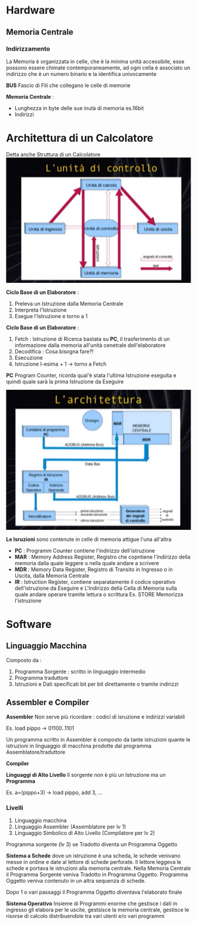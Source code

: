 # Hardware
## Memoria Centrale
### Indirizzamento
La Memoria è organizzata in celle, che è la minima unità accessibile, esse possono essere chimate contemporaneamente, ad ogni cella è associato un indirizzo che è un numero binario e la identifica univocamente

**BUS** Fascio di Fili che collegano le celle di memorie

**Memoria Centrale** :
 - Lunghezza in byte delle sue inutà di memoria es.16bit
 - Indirizzi
# Architettura di un Calcolatore
Detta anche Struttura di un Calcolatore
![alt text](img/ArchCalcolatore.JPG)

**Ciclo Base di un Elaboratore** :
 1. Preleva un Istruzione dalla Memoria Centrale
 2. Interpreta l'Istruzione
 3. Esegue l'Istruzione e torno a 1

**Ciclo Base di un Elaboratore** :
 1. Fetch : Istruzione di Ricerca bastata su **PC**, il trasferimento di un informazione dalla memoria all'unità cenetrale dell'elaboratore
 2. Decodifica : Cosa bisogna fare?!
 3. Esecuzione
 4. Istruzione I-esima + 1 -> torno a Fetch

**PC** Program Counter, ricorda qual'è stata l'ultima Istruzione eseguita e quindi quale sarà la prima Istruzione da Eseguire

![alt text](img/ArchBase.JPG)

**Le Isruzioni** sono contenute in celle di memoria attigue l'una all'altra

 - **PC** : Programm Counter contiene l'indirizzo dell'istruzione
 - **MAR** : Memory Address Register, Registro che copntiene l'indirizzo della memoria dalla quale leggere o nella quale andare a scrivere
 - **MDR** : Memory Data Register, Registro di Transito in Ingresso o in Uscita, dalla Memoria Centrale
 - **IR** : Istruction Register, contiene separatamente il codice operativo dell'istruzione da Eseguire e L'Indirizzo della Cella di Memoria sulla quale andare operare tramite lettura o scrittura Es. STORE Memorizza l'istruzione
  
# Software

## Linguaggio Macchina
Composto da :
 1. Programma Sorgente : scritto in linguaggio intermedio
 2. Programma traduttore
 3. Istruzioni e Dati specificati bit per bit direttamente o tramite indirizzi

## Assembler e Compiler
**Assembler** 
Non serve più ricordare : codici di isruzione e indirizzi variabili

Es. load pippo -> 01100..1101

Un programma scritto in Assembler è composto da tante istruzioni quante le istruzioni in linguaggio di macchina prodotte dal programma Assemblatore/traduttore

**Compiler** 

**Linguaggi di Alto Livello**
Il sorgente non è più un Istruzione ma un **Programma**


Es. a=(pippo+3) -> load pippo, add 3, ...

### Livelli
1. Linguaggio macchina
2. Linguaggio Assembler (Assemblatore per lv 1)
3. Linguaggio Simbolico di Alto Livello (Compilatore per lv 2)

Programma sorgente (lv 3) se Tradotto diventa un Programma Oggetto

**Sistema a Schede** dove un istruzione è una scheda, le schede venivano messe in ordine e date al lettore di schede perforate. Il lettore leggeva le schede e portava le istruzioni alla memoria centrale. Nella Memoria Centrale il Programma Sorgente veniva Tradotto in Programma Oggetto. Programma Oggetto veniva contenuto in un altra sequenza di schede.

Dopo 1 o vari passaggi il Programma Oggetto diventava l'elaborato finale

**Sistema Operativo** Insieme di Programmi enorme che gestisce i dati in ingresso gli elabora per le uscite, gestsisce la memoria centrale, gestisce le risorse di calcolo distribuendole tra vari utenti e/o vari programmi